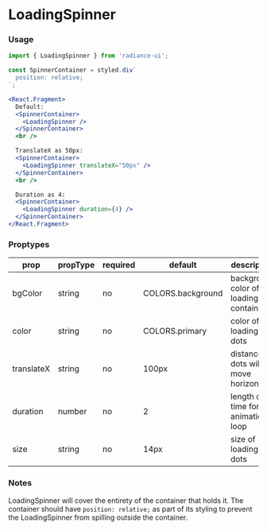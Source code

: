 # LoadingSpinner
### Usage

```jsx
import { LoadingSpinner } from 'radiance-ui';

const SpinnerContainer = styled.div`
  position: relative;
`;

<React.Fragment>
  Default:
  <SpinnerContainer>
    <LoadingSpinner />
  </SpinnerContainer>
  <br />

  TranslateX as 50px:
  <SpinnerContainer>
    <LoadingSpinner translateX="50px" />
  </SpinnerContainer>
  <br />

  Duration as 4:
  <SpinnerContainer>
    <LoadingSpinner duration={4} />
  </SpinnerContainer>
</React.Fragment>
```

<!-- STORY -->

### Proptypes
| prop       | propType | required | default           | description                                                                                                        |
|------------|----------|----------|-------------------|--------------------------------------------------------------------------------------------------------------------|
| bgColor    | string   | no       | COLORS.background | background color of loading container                                                                              |
| color      | string   | no       | COLORS.primary    | color of loading dots                                                                                              |
| translateX | string   | no       | 100px             | distance dots will move horizontally                                                                               |
| duration   | number   | no       | 2                 | length of time for animation loop                                                                                  |
| size       | string   | no       | 14px              | size of loading dots                                                                                               |

### Notes
LoadingSpinner will cover the entirety of the container that holds it. The container should have `position: relative;` as part of its styling to prevent the LoadingSpinner from spilling outside the container.
